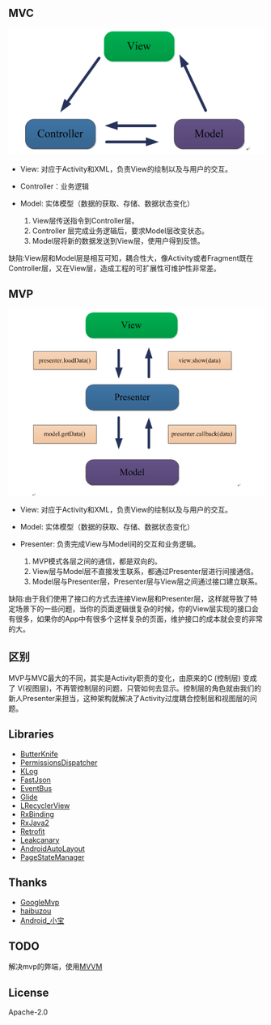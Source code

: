 ## MVC ##
![screenshot_1](./images/mvc.png)

- View: 对应于Activity和XML，负责View的绘制以及与用户的交互。
- Controller：业务逻辑
- Model: 实体模型（数据的获取、存储、数据状态变化）
    
    1. View层传送指令到Controller层。
    2. Controller 层完成业务逻辑后，要求Model层改变状态。
    3. Model层将新的数据发送到View层，使用户得到反馈。

缺陷:View层和Model层是相互可知，耦合性大，像Activity或者Fragment既在Controller层，又在View层，造成工程的可扩展性可维护性非常差。


## MVP ##
![screenshot_1](./images/mvp.png)

- View: 对应于Activity和XML，负责View的绘制以及与用户的交互。
- Model: 实体模型（数据的获取、存储、数据状态变化）
- Presenter: 负责完成View与Model间的交互和业务逻辑。

    1. MVP模式各层之间的通信，都是双向的。
    2. View层与Model层不直接发生联系，都通过Presenter层进行间接通信。
    3. Model层与Presenter层，Presenter层与View层之间通过接口建立联系。
    
缺陷:由于我们使用了接口的方式去连接View层和Presenter层，这样就导致了特定场景下的一些问题，当你的页面逻辑很复杂的时候，你的View层实现的接口会有很多，如果你的App中有很多个这样复杂的页面，维护接口的成本就会变的非常的大。


## 区别
MVP与MVC最大的不同，其实是Activity职责的变化，由原来的C (控制层) 变成了 V(视图层)，不再管控制层的问题，只管如何去显示。控制层的角色就由我们的新人Presenter来担当，这种架构就解决了Activity过度耦合控制层和视图层的问题。


## Libraries
- [ButterKnife](https://github.com/JakeWharton/butterknife)
- [PermissionsDispatcher](https://github.com/hotchemi/PermissionsDispatcher)
- [KLog](https://github.com/ZhaoKaiQiang/KLog)
- [FastJson](https://github.com/alibaba/fastjson)
- [EventBus](https://github.com/greenrobot/EventBus)
- [Glide](https://github.com/bumptech/glide)
- [LRecyclerView](https://github.com/jdsjlzx/LRecyclerView)
- [RxBinding](https://github.com/JakeWharton/RxBinding)
- [RxJava2](https://github.com/ReactiveX/RxJava)
- [Retrofit](https://github.com/square/retrofit)
- [Leakcanary](https://github.com/square/leakcanary)
- [AndroidAutoLayout](https://github.com/hongyangAndroid/AndroidAutoLayout)
- [PageStateManager](https://github.com/hss01248/PageStateManager)


## Thanks
- [GoogleMvp](https://github.com/googlesamples/android-architecture/tree/todo-mvp/)
- [haibuzou](https://github.com/haibuzou/MVPSample/tree/master)
- [Android_小宝](http://www.jianshu.com/p/14283d8d3a60)


## TODO ##
解决mvp的弊端，使用[MVVM](https://github.com/KobeBryant824/MVVMSample)


## License
   Apache-2.0
